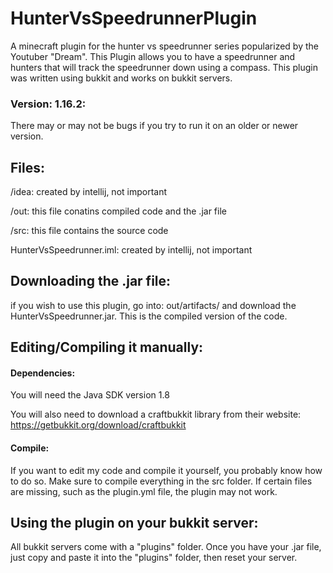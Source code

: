 # HunterVsSpeedrunnerPlugin
A minecraft plugin for the hunter vs speedrunner series popularized by the Youtuber "Dream". This Plugin allows you to have a speedrunner and hunters that will track the 
speedrunner down using a compass. This plugin was written using bukkit and works on bukkit servers.

### Version: 1.16.2:
There may or may not be bugs if you try to run it on an older or newer version.

## Files:
/idea: created by intellij, not important 

/out: this file conatins compiled code and the .jar file

/src: this file contains the source code

HunterVsSpeedrunner.iml: created by intellij, not important

## Downloading the .jar file:
if you wish to use this plugin, go into: out/artifacts/ and download the HunterVsSpeedrunner.jar. This is the compiled version of the code. 

## Editing/Compiling it manually:
#### Dependencies: 
You will need the Java SDK version 1.8 

You will also need to download a craftbukkit library from their website: https://getbukkit.org/download/craftbukkit

#### Compile: 
If you want to edit my code and compile it yourself, you probably know how to do so. Make sure to compile everything in the src folder. If certain files are missing, such as
the plugin.yml file, the plugin may not work. 


## Using the plugin on your bukkit server:
All bukkit servers come with a "plugins" folder. Once you have your .jar file, just copy and paste it into the "plugins" folder, then reset your server. 



